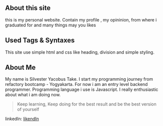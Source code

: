 
## About this site 
this is my personal website. Contain my profile , my opininion, from where i graduated for and many things may you likes

## Used Tags & Syntaxes
This site use simple html and css like heading, division and simple styling.

## About Me
My name is Silvester Yacobus Take. I start my programming journey from refactory bootcamp - Yogyakarta. For now i am an entry level backend programmer. Programming language i use is Javascript. I really enthusiastic about what i am doing now. 
> Keep learning, Keep doing for the best result and be the best version of yourself 

linkedIn:
[likendIn](https://www.linkedin.com/in/silvester-yacobus-take-0490935b/)


